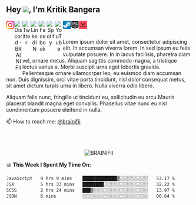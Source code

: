 ## Hey <img src="https://media.giphy.com/media/hvRJCLFzcasrR4ia7z/giphy.gif" width="25px">, I'm Kritik Bangera

<div align="center">

<a href="https:/www.instagram.com/brainifii">
  <img align="left" alt="Instagram" title="Instagram - BRAINIFII" width="22px" src="https://raw.githubusercontent.com/brainifii/brainifii/master/Static/instagram.svg" />
</a>

<a href="https://discord.gg/4GyNh3JcRa">
  <img align="left"  title="Discord" alt="Discord -BRAINIFII" width="22px" src="https://raw.githubusercontent.com/peterthehan/peterthehan/master/assets/discord.svg" />
</a>

<a href="https://twitter.com/kritikbangera">
  <img align="left" alt="Twitter" title="Twitter - @kritik.bangera"  width="22px" src="https://raw.githubusercontent.com/peterthehan/peterthehan/master/assets/twitter.svg" />
</a>

<a href="https://www.linkedin.com/in/brainifii/">
  <img align="left" alt="LinkedIN" title="LinkedIN - Kritik Bangera" width="22px" src="https://raw.githubusercontent.com/peterthehan/peterthehan/master/assets/linkedin.svg" />
</a>

<a href="https://www.facebook.com/kritik.bangera">
    <img align="left" alt="Facebook" title="Facebook - Kritik Bangera" width="22px" src="https://raw.githubusercontent.com/peterthehan/peterthehan/master/assets/facebook.svg">
</a>

<a href="https://open.spotify.com/user/a7gsun30kczh9p4c4kt4cwqfe?si=6c4fae6b00b6436a">
  <img align="left" alt="Spotify" title="Spotify - BRAINIFII"  width="22px" src="https://raw.githubusercontent.com/peterthehan/peterthehan/master/assets/spotify.svg" />
</a>

<a href="https://youtube.com/brainifii">
    <img align="left" alt="YouTube" title="Youtube - BRAINIFII" title="YouTube" width="22px" src="https://raw.githubusercontent.com/peterthehan/peterthehan/master/assets/youtube.svg">
</a>

<a href="https://steamcommunity.com/id/brainifii">
    <img align="left" alt="Steam" title="Steam - BRAINIFII" height="22px" width="22px" src="https://raw.githubusercontent.com/brainifii/brainifii/master/Static/steam.svg">
</a>

<a href="#">
    <img align="left" alt="Epic Games" title="Epic Games - BRAINIFII" height="22px" width="22px" src="https://raw.githubusercontent.com/brainifii/brainifii/master/Static/epic.svg">
</a>

<a href="#">
    <img align="left" alt="Valorant" title="Riot Games - BRAINIFII" height="22px" width="22px" src="https://raw.githubusercontent.com/brainifii/brainifii/master/Static/valo.svg">
</a>

</div>

<!-- ![visitors](https://visitor-badge.glitch.me/badge?page_id=brainifii.brainifii) -->

</br></br>

Lorem ipsum dolor sit amet, consectetur adipiscing elit. In accumsan viverra lorem. In sed ipsum eu felis vulputate posuere. In in lacus facilisis, pharetra diam vel, ornare metus. Aliquam sagittis commodo magna, a tristique lectus varius a. Morbi suscipit urna eget lobortis gravida. Pellentesque ornare ullamcorper leo, eu euismod diam accumsan non. Duis dignissim, orci vitae porta tincidunt, nisl dolor consequat metus, sit amet dictum turpis urna in libero. Nulla viverra odio libero.

Aliquam felis nunc, fringilla ut tincidunt eu, sollicitudin eu arcu.Mauris placerat blandit magna eget convallis. Phasellus vitae nunc eu nisl condimentum posuere eleifend in nulla.

📫 How to reach me: [@brainifii](https:/www.instagram.com/brainifii)
<!-- * 📝 [Resume]() -->

</br>

<p align="center">
</br>
<img src="https://github-readme-stats.vercel.app/api?username=BRAINIFII&show_icons=true&bg_color=0D1117&text_color=D9D9D9&border_radius=30&include_all_commits=true&count_private=true&custom_title=My GitHub Stats" alt="BRAINIFII" />
</p>

📊 **This Week I Spent My Time On:**
<!--START_SECTION:waka-->
```text
JavaScript   9 hrs 9 mins    █████████████▒░░░░░░░░░░░   53.17 %
JSX          5 hrs 33 mins   ████████░░░░░░░░░░░░░░░░░   32.22 %
SCSS         2 hrs 24 mins   ███▒░░░░░░░░░░░░░░░░░░░░░   13.97 %
JSON         6 mins          ░░░░░░░░░░░░░░░░░░░░░░░░░   00.64 %
```
<!--END_SECTION:waka-->
